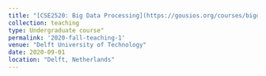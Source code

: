 ```yaml
---
title: "[CSE2520: Big Data Processing](https://gousios.org/courses/bigdata/)"
collection: teaching
type: Undergraduate course"
permalink: '2020-fall-teaching-1'
venue: "Delft University of Technology"
date: 2020-09-01
location: "Delft, Netherlands"
---
```

